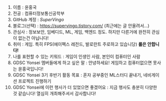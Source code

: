 1. 이름 : 윤홍국
2. 전공 : 컴퓨터정보통신공학부
3. GitHub 계정 : _SuperVingo_
4. 블로그(선택) : https://supervingo.tistory.com/ (최근에는 글 안올려서...)
5. 관심사 : 정보보안, 임베디드, ML, 게임, 백엔드 정도. 하지만 다른거에 완전히 관심이 없는건 아닙니다!
6. 취미 : 게임. 특히 FPS(에이펙스 레전드, 발로란트 주로하고 있습니당) **롤은 안합니다!**
7. 나를 표현할 수 있는 키워드 : 게임이 인생인 사람, 본인이 컴퓨터인 사람
8. GDSC Yonsei 멤버들에게 하고 싶은 말 : 안녕하세요! 게임하고 컴퓨터없으면 못사는 윤홍국입니다!
9. GDSC Yonsei 3기 후반기 활동 목표 : 혼자 공부중인 ML스터디 끝내기, 네비게이션 프로젝트 진행하기
10. GDSC Yonsei에 이런 행사가 더 있었으면 좋겠어요 : 지금 행사도 충분히 다양한 것 같습니다! 열심히 개최해주셔서 감사합니다!
